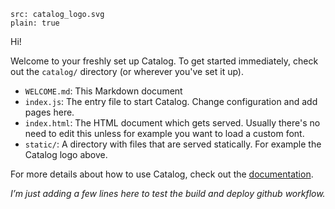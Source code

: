 ```image
src: catalog_logo.svg
plain: true
```

Hi!

Welcome to your freshly set up Catalog. To get started immediately, check out the `catalog/` directory (or wherever you've set it up).

- `WELCOME.md`: This Markdown document
- `index.js`: The entry file to start Catalog. Change configuration and add pages here.
- `index.html`: The HTML document which gets served. Usually there's no need to edit this unless for example you want to load a custom font.
- `static/`: A directory with files that are served statically. For example the Catalog logo above.

For more details about how to use Catalog, check out the [documentation](https://docs.catalog.style/).

_I’m just adding a few lines here to test the build and deploy github workflow._

